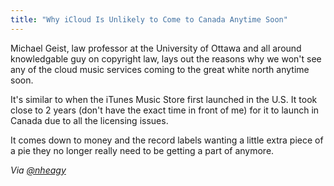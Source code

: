 ```yaml
---
title: "Why iCloud Is Unlikely to Come to Canada Anytime Soon"
---
```

<p>Michael Geist, law professor at the University of Ottawa and all around knowledgable guy on copyright law, lays out the reasons why we won't see any of the cloud music services coming to the great white north anytime soon.</p>
<p>It's similar to when the iTunes Music Store first launched in the U.S. It took close to 2 years (don't have the exact time in front of me) for it to launch in Canada due to all the licensing issues.</p>
<p>It comes down to money and the record labels wanting a little extra piece of a pie they no longer really need to be getting a part of anymore.</p>
<p><i>Via <a href="https://twitter.com/nheagy/status/80739265058840576" title="" target="">@nheagy</a></i></p>
